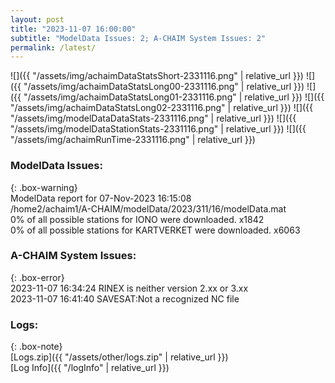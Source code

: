 ```yaml
---
layout: post
title: "2023-11-07 16:00:00"
subtitle: "ModelData Issues: 2; A-CHAIM System Issues: 2"
permalink: /latest/
---
```


![]({{ "/assets/img/achaimDataStatsShort-2331116.png" | relative_url }})
![]({{ "/assets/img/achaimDataStatsLong00-2331116.png" | relative_url }})
![]({{ "/assets/img/achaimDataStatsLong01-2331116.png" | relative_url }})
![]({{ "/assets/img/achaimDataStatsLong02-2331116.png" | relative_url }})
![]({{ "/assets/img/modelDataDataStats-2331116.png" | relative_url }})
![]({{ "/assets/img/modelDataStationStats-2331116.png" | relative_url }})
![]({{ "/assets/img/achaimRunTime-2331116.png" | relative_url }})


### ModelData Issues:  
  
{: .box-warning}  
 ModelData report for 07-Nov-2023 16:15:08   
 /home2/achaim1/A-CHAIM/modelData/2023/311/16/modelData.mat   
 0% of all possible stations for IONO were downloaded. x1842   
 0% of all possible stations for KARTVERKET were downloaded. x6063   
  
### A-CHAIM System Issues:  
  
{: .box-error}  
2023-11-07 16:34:24 RINEX is neither version 2.xx or 3.xx  
2023-11-07 16:41:40 SAVESAT:Not a recognized NC file  

### Logs:  
  
{: .box-note}  
[Logs.zip]({{ "/assets/other/logs.zip" | relative_url }})  
[Log Info]({{ "/logInfo" | relative_url }})  
